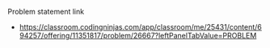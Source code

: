 Problem statement link

- https://classroom.codingninjas.com/app/classroom/me/25431/content/694257/offering/11351817/problem/26667?leftPanelTabValue=PROBLEM
